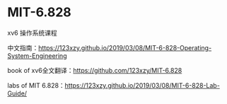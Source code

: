 # MIT-6.828

xv6 操作系统课程

中文指南：https://123xzy.github.io/2019/03/08/MIT-6-828-Operating-System-Engineering

book of xv6全文翻译：https://github.com/123xzy/MIT-6.828

labs of MIT 6.828：https://123xzy.github.io/2019/03/08/MIT-6-828-Lab-Guide/
